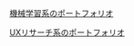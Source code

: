 [機械学習系のポートフォリオ](https://github.com/youishikawa/ml)

[UXリサーチ系のポートフォリオ](https://github.com/youishikawa/ux)
